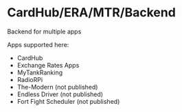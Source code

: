 # CardHub/ERA/MTR/Backend
 Backend for multiple apps
 
 Apps supported here:
 - CardHub 
 - Exchange Rates Apps
 - MyTankRanking
 - RadioRPi
 - The-Modern (not published)
 - Endless Driver (not published)
 - Fort Fight Scheduler (not published)